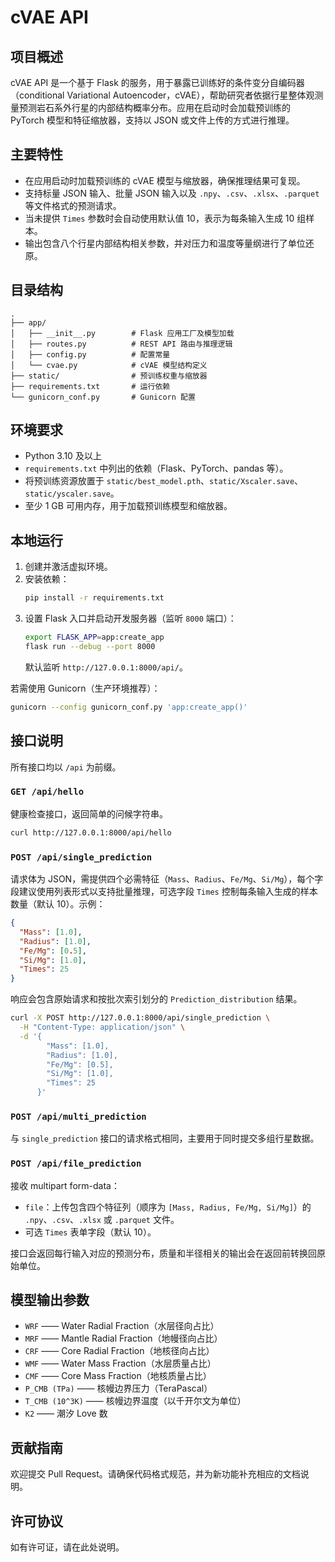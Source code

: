 # cVAE API

## 项目概述
cVAE API 是一个基于 Flask 的服务，用于暴露已训练好的条件变分自编码器（conditional Variational Autoencoder，cVAE），帮助研究者依据行星整体观测量预测岩石系外行星的内部结构概率分布。应用在启动时会加载预训练的 PyTorch 模型和特征缩放器，支持以 JSON 或文件上传的方式进行推理。

## 主要特性
- 在应用启动时加载预训练的 cVAE 模型与缩放器，确保推理结果可复现。
- 支持标量 JSON 输入、批量 JSON 输入以及 `.npy`、`.csv`、`.xlsx`、`.parquet` 等文件格式的预测请求。
- 当未提供 `Times` 参数时会自动使用默认值 10，表示为每条输入生成 10 组样本。
- 输出包含八个行星内部结构相关参数，并对压力和温度等量纲进行了单位还原。

## 目录结构
```
.
├── app/
│   ├── __init__.py        # Flask 应用工厂及模型加载
│   ├── routes.py          # REST API 路由与推理逻辑
│   ├── config.py          # 配置常量
│   └── cvae.py            # cVAE 模型结构定义
├── static/                # 预训练权重与缩放器
├── requirements.txt       # 运行依赖
└── gunicorn_conf.py       # Gunicorn 配置
```

## 环境要求
- Python 3.10 及以上
- `requirements.txt` 中列出的依赖（Flask、PyTorch、pandas 等）。
- 将预训练资源放置于 `static/best_model.pth`、`static/Xscaler.save`、`static/yscaler.save`。
- 至少 1 GB 可用内存，用于加载预训练模型和缩放器。

## 本地运行
1. 创建并激活虚拟环境。
2. 安装依赖：
   ```bash
   pip install -r requirements.txt
   ```
3. 设置 Flask 入口并启动开发服务器（监听 `8000` 端口）：
   ```bash
   export FLASK_APP=app:create_app
   flask run --debug --port 8000
   ```
   默认监听 `http://127.0.0.1:8000/api/`。

若需使用 Gunicorn（生产环境推荐）：
```bash
gunicorn --config gunicorn_conf.py 'app:create_app()'
```

## 接口说明
所有接口均以 `/api` 为前缀。

### `GET /api/hello`
健康检查接口，返回简单的问候字符串。

```bash
curl http://127.0.0.1:8000/api/hello
```

### `POST /api/single_prediction`
请求体为 JSON，需提供四个必需特征（`Mass`、`Radius`、`Fe/Mg`、`Si/Mg`），每个字段建议使用列表形式以支持批量推理，可选字段 `Times` 控制每条输入生成的样本数量（默认 10）。示例：
```json
{
  "Mass": [1.0],
  "Radius": [1.0],
  "Fe/Mg": [0.5],
  "Si/Mg": [1.0],
  "Times": 25
}
```
响应会包含原始请求和按批次索引划分的 `Prediction_distribution` 结果。

```bash
curl -X POST http://127.0.0.1:8000/api/single_prediction \
  -H "Content-Type: application/json" \
  -d '{
        "Mass": [1.0],
        "Radius": [1.0],
        "Fe/Mg": [0.5],
        "Si/Mg": [1.0],
        "Times": 25
      }'
```

### `POST /api/multi_prediction`
与 `single_prediction` 接口的请求格式相同，主要用于同时提交多组行星数据。

### `POST /api/file_prediction`
接收 multipart form-data：
- `file`：上传包含四个特征列（顺序为 `[Mass, Radius, Fe/Mg, Si/Mg]`）的 `.npy`、`.csv`、`.xlsx` 或 `.parquet` 文件。
- 可选 `Times` 表单字段（默认 10）。

接口会返回每行输入对应的预测分布，质量和半径相关的输出会在返回前转换回原始单位。

## 模型输出参数
- `WRF` —— Water Radial Fraction（水层径向占比）
- `MRF` —— Mantle Radial Fraction（地幔径向占比）
- `CRF` —— Core Radial Fraction（地核径向占比）
- `WMF` —— Water Mass Fraction（水层质量占比）
- `CMF` —— Core Mass Fraction（地核质量占比）
- `P_CMB (TPa)` —— 核幔边界压力（TeraPascal）
- `T_CMB (10^3K)` —— 核幔边界温度（以千开尔文为单位）
- `K2` —— 潮汐 Love 数

## 贡献指南
欢迎提交 Pull Request。请确保代码格式规范，并为新功能补充相应的文档说明。

## 许可协议
如有许可证，请在此处说明。
